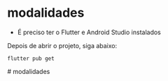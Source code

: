 # modalidades

- É preciso ter o Flutter e Android Studio instalados

Depois de abrir o projeto, siga abaixo:

```
flutter pub get
```
#   m o d a l i d a d e s 
 
 